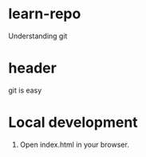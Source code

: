 # learn-repo

Understanding git

# header

git is easy

# Local development

1. Open index.html in your browser.